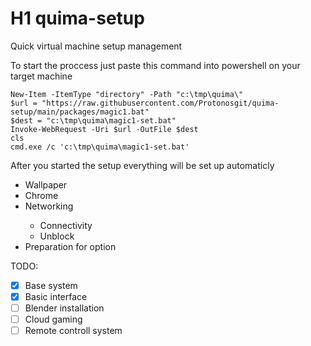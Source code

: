 # H1 quima-setup
 Quick virtual machine setup management
 
 
 To start the proccess just paste this command into powershell on your target machine
 
```Batch
New-Item -ItemType "directory" -Path "c:\tmp\quima\"
$url = "https://raw.githubusercontent.com/Protonosgit/quima-setup/main/packages/magic1.bat"
$dest = "c:\tmp\quima\magic1-set.bat"
Invoke-WebRequest -Uri $url -OutFile $dest
cls
cmd.exe /c 'c:\tmp\quima\magic1-set.bat'
```
After you started the setup everything will be set up automaticly




<ul>
  <li>Wallpaper</li>
  <li>Chrome</li>
  <li>Networking</li>
  <ul>
   <li>Connectivity </li>
   <li>Unblock</li>
 </ul>
  <li>Preparation for option</li>
</ul>

TODO:
- [x] Base system
- [x] Basic interface
- [ ] Blender installation
- [ ] Cloud gaming
- [ ] Remote controll system
